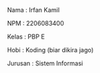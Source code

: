 Nama : Irfan Kamil

NPM : 2206083400

Kelas : PBP E

Hobi : Koding (biar dikira jago)

Jurusan : Sistem Informasi
